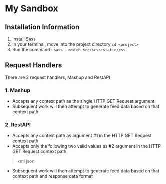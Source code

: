 My Sandbox
=========

Installation Information
------------------------

1. Install [Sass](http://sass-lang.com/tutorial)
2. In your terminal, move into the project directory `cd <project>`
3. Run the command : `sass --watch src/scss:static/css`

Request Handlers
----------------

There are 2 request handlers, Mashup and RestAPI

### 1. Mashup

- Accepts any context path as the single HTTP GET Request argument
- Subsequent work will then attempt to generate feed data based on that context path

### 2. RestAPI

- Accepts any context path as argument #1 in the HTTP GET Request context path
- Accepts only the following two valid values as #2 argument in the HTTP GET Request context path
> xml
> json
- Subsequent work will then attempt to generate feed data based on that context path and response data format